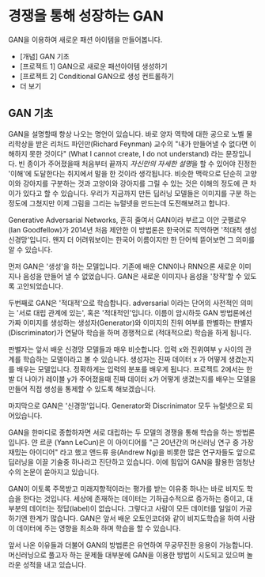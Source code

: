 # 경쟁을 통해 성장하는 GAN

GAN을 이용하여 새로운 패션 아이템을 만들어봅니다.

  * [개념] GAN 기초
  * [프로젝트 1] GAN으로 새로운 패션아이템 생성하기
  * [프로젝트 2] Conditional GAN으로 생성 컨트롤하기
  * 더 보기

## GAN 기초

GAN을 설명할때 항상 나오는 명언이 있습니다.
바로 양자 역학에 대한 공으로 노벨 물리학상을 받은
리처드 파인만(Richard Feynman) 교수의
"내가 만들어낼 수 없다면 이해하지 못한 것이다"
(What I cannot create, I do not understand)
라는 문장입니다.
빈 종이가 주어졌을때 처음부터 끝까지 *자신만의
자세한 설명*을 할 수 있어야 진정한 '이해'에
도달한다는 취지에서 말을 한 것이라 생각됩니다.
비슷한 맥락으로 단순히 고양이와 강아지를 구분하는 것과
고양이와 강아지를 그릴 수 있는 것은 이해의 정도에
큰 차이가 있다고 할 수 있습니다.
우리가 지금까지 만든 딥러닝 모델들은 이미지를 구분 하는 정도에 그쳤지만
이제 그림을 그리는 뉴럴넷을 만드는데 도전해보려고 합니다.

Generative Adversarial Networks,
흔히 줄여서 GAN이라 부르고 이안 굿펠로우(Ian Goodfellow)가
2014년 처음 제안한 이 방법론은 한국어로 직역하면
'적대적 생성 신경망'입니다.
왠지 더 어려워보이는 한국어 이름이지만
한 단어씩 뜯어보면 그 의미를 알 수 있습니다.

먼저 GAN은 '생성'을 하는 모델입니다.
기존에 배운 CNN이나 RNN으론 새로운 이미지나 음성을 만들어 낼 수 없었습니다.
GAN은 새로운 이미지나 음성을 '창작'할 수 있도록 고안되었습니다.

두번째로 GAN은 '적대적'으로 학습합니다. 
adversarial 이라는 단어의 사전적인 의미는
'서로 대립 관계에 있는', 혹은 '적대적인'입니다.
이름이 암시하듯 GAN 방법론에선
가짜 이미지를 생성하는 생성자(Generator)와
이미지의 진위 여부를 판별하는 판별자(Discriminator)가
연달아 학습을 하며 경쟁적으로 (적대적으로) 학습을 하게 됩니다.

판별자는 앞서 배운 신경망 모델들과 매우 비슷합니다.
입력 x와 진위여부 y 사이의 관계를 학습하는 모델이라고 볼 수 있습니다.
생성자는 진짜 데이터 x 가 어떻게 생겼는지를 배우는 모델입니다.
정확하게는 입력의 분포를 배우게 됩니다.
프로젝트 2에서는 한발 더 나아가 레이블 y가 주어졌을때
진짜 데이터 x가 어떻게 생겼는지를 배우는 모델을 만들어
직접 생성을 통제할 수 있도록 해보겠습니다.

마지막으로 GAN은 '신경망'입니다.
Generator와 Discrinimator 모두 뉴럴넷으로 되어있습니다.

GAN을 한마디로 종합하자면 서로 대립하는
두 모델의 경쟁을 통해 학습을 하는 방법론입니다.
얀 르쿤 (Yann LeCun)은 이 아이디어를
"근 20년간의 머신러닝 연구 중 가장 재밌는 아이디어"
라고 했고 앤드류 응(Andrew Ng)을 비롯한 많은 연구자들도
앞으로 딥러닝을 이끌 기술중 하나라고 진단하고 있습니다.
이에 힘입어 GAN을 활용한 엄청난 수의 논문이 쏟아지고 있습니다.

GAN이 이토록 주목받고 미래지향적이라는 평가를 받는
이유중 하나는 바로 비지도 학습을 한다는 것입니다.
세상에 존재하는 데이터는 기하급수적으로 증가하는 중이고,
대부분의 데이터는 정답(label)이 없습니다.
그렇다고 사람이 모든 데이터를 일일이 가공하기엔 한계가 많습니다. 
GAN은 앞서 배운 오토인코더와 같이 비지도학습을 하여
사람이 데이터에 주는 영향을 최소화 하며 학습을 할 수 있습니다.

앞서 나온 이유들과 더불어 GAN의 방법론은
유연하여 무궁무진한 응용이 가능합니다.
머신러닝으로 풀고자 하는 문제들 대부분에 GAN을 이용한 방법이
시도되고 있으며 놀라운 성적을 내고 있습니다.



